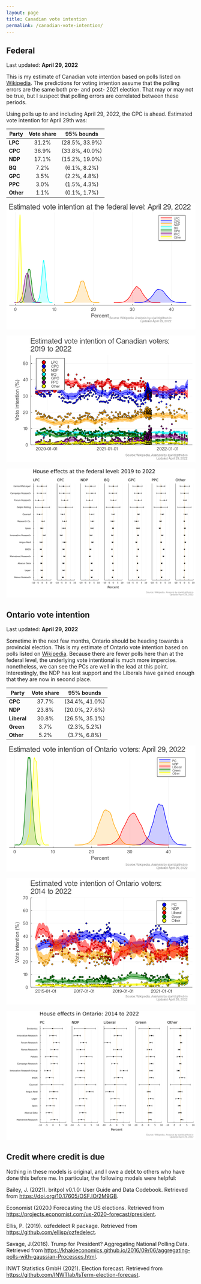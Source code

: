 ```yaml
---
layout: page
title: Canadian vote intention
permalink: /canadian-vote-intention/
---
```



## Federal 
Last updated: __April 29, 2022__

This is my estimate of Canadian vote intention based on polls listed on [Wikipedia](https://en.wikipedia.org/wiki/Opinion_polling_for_the_45th_Canadian_federal_election). The predictions for voting intention assume that the polling errors are the same both pre- and post- 2021 election. That may or may not be true, but I suspect that polling errors are correlated between these periods.

Using polls up to and including April 29, 2022, the CPC is ahead. Estimated vote intention for April 29th was:

|**Party**    | **Vote share**  | **95% bounds**     |
|-------------|:---------------:|:------------------:|
|**LPC**      | 31.2%           | (28.5%, 33.9%)     |
|**CPC**      | 36.9%           | (33.8%, 40.0%)     |
|**NDP**      | 17.1%           | (15.2%, 19.0%)     |
|**BQ**       | 7.2%            | (6.1%, 8.2%)       |
|**GPC**      | 3.5%            | (2.2%, 4.8%)       |
|**PPC**      | 3.0%            | (1.5%, 4.3%)       |
|**Other**    | 1.1%            | (0.1%, 1.7%)       |


![alt text](https://raw.githubusercontent.com/sjwild/Canadian_Election_2021/main/Images/Federal/can_vote_intention_post_2021.png "Density plot of estimated vote share per party.")


![alt text](https://raw.githubusercontent.com/sjwild/Canadian_Election_2021/main/Images/Federal/can_vote_intention_2019_post_2021.png "Vote share of Canadian parties from 2019 to 2022.")


![alt text](https://raw.githubusercontent.com/sjwild/Canadian_Election_2021/main/Images/Federal/can_house_effects_pollsters_2019_2022.png "House effects of Canadian polling firms from 2019 to 2022.")




## Ontario vote intention

Last updated: __April 29, 2022__

Sometime in the next few months, Ontario should be heading towards a provincial election. This is my estimate of Ontario vote intention based on polls listed on [Wikipedia](https://en.wikipedia.org/wiki/2022_Ontario_general_election#Opinion_polls). Because there are fewer polls here than at the federal level, the underlying vote intentional is much more impercise. nonetheless, we can see the PCs are well in the lead at this point. Interestingly, the NDP has lost support and the Liberals have gained enough that they are now in second place.

|**Party**    | **Vote share**  | **95% bounds**     |
|-------------|:---------------:|:------------------:|
|**CPC**      | 37.7%           | (34.4%, 41.0%)     |
|**NDP**      | 23.8%           | (20.0%, 27.6%)     |
|**Liberal**  | 30.8%           | (26.5%, 35.1%)     |
|**Green**    | 3.7%            | (2.3%, 5.2%)       |
|**Other**    | 5.2%            | (3.7%, 6.8%)       |

![alt text](https://raw.githubusercontent.com/sjwild/Canadian_Election_2021/main/Images/Ontario/ON_vote_intention_2022.png "Density plot of estimated vote share per party in Ontario, 2022.")


![alt text](https://raw.githubusercontent.com/sjwild/Canadian_Election_2021/main/Images/Ontario/ON_vote_intention_2014_2022.png "Vote share of Ontario parties from 2014 to 2022.")


![alt text](https://raw.githubusercontent.com/sjwild/Canadian_Election_2021/main/Images/Ontario/ON_house_effects_pollsters_2014_2022.png "House effects of polling firms surveying residents of Ontario, 2014 to 2022.")




## Credit where credit is due
Nothing in these models is original, and I owe a debt to others who have done this before me. In particular, the following models were helpful:

Bailey, J. (2021). britpol v0.1.0: User Guide and Data Codebook. Retrieved from https://doi.org/10.17605/OSF.IO/2M9GB.  

Economist (2020.) Forecasting the US elections. Retrieved from https://projects.economist.com/us-2020-forecast/president. 

Ellis, P. (2019). ozfedelect R package. Retrieved from https://github.com/ellisp/ozfedelect.   

Savage, J.(2016). Trump for President? Aggregating National Polling Data. Retrieved from https://khakieconomics.github.io/2016/09/06/aggregating-polls-with-gaussian-Processes.html.  

INWT Statistics GmbH (2021). Election forecast. Retrieved from https://github.com/INWTlab/lsTerm-election-forecast.  

